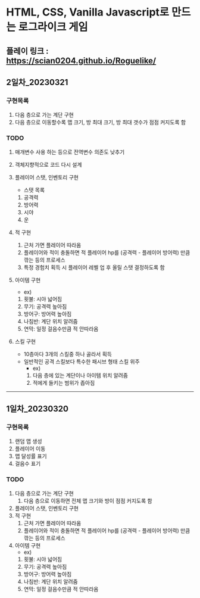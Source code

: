 # HTML, CSS, Vanilla Javascript로 만드는 로그라이크 게임
## 플레이 링크 : https://scian0204.github.io/Roguelike/

## 2일차_20230321
### 구현목록
1. 다음 층으로 가는 계단 구현
2. 다음 층으로 이동할수록 맵 크기, 방 최대 크기, 방 최대 갯수가 점점 커지도록 함

### TODO
1. 매개변수 사용 하는 등으로 전역변수 의존도 낮추기
2. 객체지향적으로 코드 다시 설계

3. 플레이어 스탯, 인벤토리 구현
   - 스탯 목록
   1. 공격력
   2. 방어력
   3. 시야
   4. 운

4. 적 구현
   1. 근처 가면 플레이어 따라옴
   2. 플레이어와 적이 충돌하면 적 플레이어 hp를 (공격력 - 플레이어 방어력) 만큼 깎는 등의 프로세스
   3. 특정 경험치 획득 시 플레이어 레벨 업 후 올릴 스탯 결정하도록 함

5. 아이템 구현
   - ex) 
   1. 횟불: 시야 넓어짐
   2. 무기: 공격력 높아짐
   3. 방어구: 방어력 높아짐
   4. 나침반: 계단 위치 알려줌
   5. 연막: 일정 걸음수만큼 적 안따라옴

6. 스킬 구현
   - 10층마다 3개의 스킬중 하나 골라서 획득
   - 일반적인 공격 스킬보다 특수한 패시브 형태 스킬 위주
     - ex) 
     1. 다음 층에 있는 계단이나 아이템 위치 알려줌
     2. 적에게 들키는 범위가 좁아짐

---
## 1일차_20230320
### 구현목록
1. 랜덤 맵 생성
2. 플레이어 이동
3. 맵 달성률 표기
4. 걸음수 표기
   
### TODO
1. 다음 층으로 가는 계단 구현
   1. 다음 층으로 이동하면 전체 맵 크기와 방이 점점 커지도록 함
2. 플레이어 스탯, 인벤토리 구현
3. 적 구현
   1. 근처 가면 플레이어 따라옴
   2. 플레이어와 적이 충돌하면 적 플레이어 hp를 (공격력 - 플레이어 방어력) 만큼 깎는 등의 프로세스
4. 아이템 구현
   - ex) 
   1. 횟불: 시야 넓어짐
   2. 무기: 공격력 높아짐
   3. 방어구: 방어력 높아짐
   4. 나침반: 계단 위치 알려줌
   5. 연막: 일정 걸음수만큼 적 안따라옴